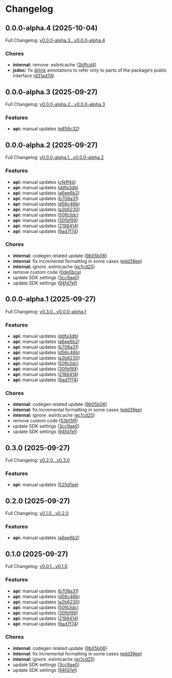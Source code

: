 # Changelog

## 0.0.0-alpha.4 (2025-10-04)

Full Changelog: [v0.0.0-alpha.3...v0.0.0-alpha.4](https://github.com/promptingcompany/sdk-typescript/compare/v0.0.0-alpha.3...v0.0.0-alpha.4)

### Chores

* **internal:** remove .eslintcache ([3bffcd4](https://github.com/promptingcompany/sdk-typescript/commit/3bffcd48937c0c6d36c08a6868cbf8b9cf055652))
* **jsdoc:** fix [@link](https://github.com/link) annotations to refer only to parts of the package‘s public interface ([d31ad7d](https://github.com/promptingcompany/sdk-typescript/commit/d31ad7d03355f3ec4e2632ddfb86b2a9ee08e48f))

## 0.0.0-alpha.3 (2025-09-27)

Full Changelog: [v0.0.0-alpha.2...v0.0.0-alpha.3](https://github.com/promptingcompany/sdk-typescript/compare/v0.0.0-alpha.2...v0.0.0-alpha.3)

### Features

* **api:** manual updates ([e859c32](https://github.com/promptingcompany/sdk-typescript/commit/e859c32b8a67353d87b6d2f4690ae9b61f5143d4))

## 0.0.0-alpha.2 (2025-09-27)

Full Changelog: [v0.0.0-alpha.1...v0.0.0-alpha.2](https://github.com/promptingcompany/sdk-typescript/compare/v0.0.0-alpha.1...v0.0.0-alpha.2)

### Features

* **api:** manual updates ([cfeff4d](https://github.com/promptingcompany/sdk-typescript/commit/cfeff4d4c63d57967622df67dc4c888b9ba2624a))
* **api:** manual updates ([ddfa3db](https://github.com/promptingcompany/sdk-typescript/commit/ddfa3db7a0ee7519f7f9e7d2511181da6ebcf3d3))
* **api:** manual updates ([a6ee6b2](https://github.com/promptingcompany/sdk-typescript/commit/a6ee6b2fe8a5f66e8f6c9116ca149ab56d18e8e0))
* **api:** manual updates ([b708a31](https://github.com/promptingcompany/sdk-typescript/commit/b708a31fd0602f2f2f1aa48e3bd6cd7fae8182bc))
* **api:** manual updates ([d56c46b](https://github.com/promptingcompany/sdk-typescript/commit/d56c46bdfc0f28b9f7ff6c73be6db04957f1b460))
* **api:** manual updates ([a2b6230](https://github.com/promptingcompany/sdk-typescript/commit/a2b62302acd9a05dc57803d8d04234afdc7fcc17))
* **api:** manual updates ([50fb3dc](https://github.com/promptingcompany/sdk-typescript/commit/50fb3dc74333d75ae9f361d016a2c17d0b28a091))
* **api:** manual updates ([30fbf99](https://github.com/promptingcompany/sdk-typescript/commit/30fbf991acc0363c799db26fc9f3979e2d5a8f3f))
* **api:** manual updates ([2198414](https://github.com/promptingcompany/sdk-typescript/commit/2198414f2d08ff173c839ea844889330dfce8da3))
* **api:** manual updates ([9ad7f74](https://github.com/promptingcompany/sdk-typescript/commit/9ad7f745cbf3c62328c7b343e92d460fca9d8233))


### Chores

* **internal:** codegen related update ([9b05b06](https://github.com/promptingcompany/sdk-typescript/commit/9b05b0629b07e5ea75561151855269d4750f0a14))
* **internal:** fix incremental formatting in some cases ([edd39ee](https://github.com/promptingcompany/sdk-typescript/commit/edd39eea92fd055f59b29a94d957ba6f62243f98))
* **internal:** ignore .eslintcache ([ec1cd25](https://github.com/promptingcompany/sdk-typescript/commit/ec1cd25af63ef6a9c60d2f6b3221c69b0e973860))
* remove custom code ([0de0bca](https://github.com/promptingcompany/sdk-typescript/commit/0de0bcad58742ae5424a28419263628ee01167f0))
* update SDK settings ([3cc9ae0](https://github.com/promptingcompany/sdk-typescript/commit/3cc9ae08c99b35acd13ed9ae23bf2088bcbf52bd))
* update SDK settings ([94fd7ef](https://github.com/promptingcompany/sdk-typescript/commit/94fd7ef9ff4ea7012a96dabef1b4069176f58217))

## 0.0.0-alpha.1 (2025-09-27)

Full Changelog: [v0.3.0...v0.0.0-alpha.1](https://github.com/promptingcompany/sdk-typescript/compare/v0.3.0...v0.0.0-alpha.1)

### Features

* **api:** manual updates ([ddfa3db](https://github.com/promptingcompany/sdk-typescript/commit/ddfa3db7a0ee7519f7f9e7d2511181da6ebcf3d3))
* **api:** manual updates ([a6ee6b2](https://github.com/promptingcompany/sdk-typescript/commit/a6ee6b2fe8a5f66e8f6c9116ca149ab56d18e8e0))
* **api:** manual updates ([b708a31](https://github.com/promptingcompany/sdk-typescript/commit/b708a31fd0602f2f2f1aa48e3bd6cd7fae8182bc))
* **api:** manual updates ([d56c46b](https://github.com/promptingcompany/sdk-typescript/commit/d56c46bdfc0f28b9f7ff6c73be6db04957f1b460))
* **api:** manual updates ([a2b6230](https://github.com/promptingcompany/sdk-typescript/commit/a2b62302acd9a05dc57803d8d04234afdc7fcc17))
* **api:** manual updates ([50fb3dc](https://github.com/promptingcompany/sdk-typescript/commit/50fb3dc74333d75ae9f361d016a2c17d0b28a091))
* **api:** manual updates ([30fbf99](https://github.com/promptingcompany/sdk-typescript/commit/30fbf991acc0363c799db26fc9f3979e2d5a8f3f))
* **api:** manual updates ([2198414](https://github.com/promptingcompany/sdk-typescript/commit/2198414f2d08ff173c839ea844889330dfce8da3))
* **api:** manual updates ([9ad7f74](https://github.com/promptingcompany/sdk-typescript/commit/9ad7f745cbf3c62328c7b343e92d460fca9d8233))


### Chores

* **internal:** codegen related update ([9b05b06](https://github.com/promptingcompany/sdk-typescript/commit/9b05b0629b07e5ea75561151855269d4750f0a14))
* **internal:** fix incremental formatting in some cases ([edd39ee](https://github.com/promptingcompany/sdk-typescript/commit/edd39eea92fd055f59b29a94d957ba6f62243f98))
* **internal:** ignore .eslintcache ([ec1cd25](https://github.com/promptingcompany/sdk-typescript/commit/ec1cd25af63ef6a9c60d2f6b3221c69b0e973860))
* remove custom code ([53bf5ff](https://github.com/promptingcompany/sdk-typescript/commit/53bf5ffa7367ad8457e9ed486da1abba880d3ef2))
* update SDK settings ([3cc9ae0](https://github.com/promptingcompany/sdk-typescript/commit/3cc9ae08c99b35acd13ed9ae23bf2088bcbf52bd))
* update SDK settings ([94fd7ef](https://github.com/promptingcompany/sdk-typescript/commit/94fd7ef9ff4ea7012a96dabef1b4069176f58217))

## 0.3.0 (2025-09-27)

Full Changelog: [v0.2.0...v0.3.0](https://github.com/promptingcompany/sdk-typescript/compare/v0.2.0...v0.3.0)

### Features

* **api:** manual updates ([525d1ee](https://github.com/promptingcompany/sdk-typescript/commit/525d1eea0f47788a16c9026ebd87c7d74d0fdfbd))

## 0.2.0 (2025-09-27)

Full Changelog: [v0.1.0...v0.2.0](https://github.com/promptingcompany/sdk-typescript/compare/v0.1.0...v0.2.0)

### Features

* **api:** manual updates ([a6ee6b2](https://github.com/promptingcompany/sdk-typescript/commit/a6ee6b2fe8a5f66e8f6c9116ca149ab56d18e8e0))

## 0.1.0 (2025-09-27)

Full Changelog: [v0.0.1...v0.1.0](https://github.com/promptingcompany/sdk-typescript/compare/v0.0.1...v0.1.0)

### Features

* **api:** manual updates ([b708a31](https://github.com/promptingcompany/sdk-typescript/commit/b708a31fd0602f2f2f1aa48e3bd6cd7fae8182bc))
* **api:** manual updates ([d56c46b](https://github.com/promptingcompany/sdk-typescript/commit/d56c46bdfc0f28b9f7ff6c73be6db04957f1b460))
* **api:** manual updates ([a2b6230](https://github.com/promptingcompany/sdk-typescript/commit/a2b62302acd9a05dc57803d8d04234afdc7fcc17))
* **api:** manual updates ([50fb3dc](https://github.com/promptingcompany/sdk-typescript/commit/50fb3dc74333d75ae9f361d016a2c17d0b28a091))
* **api:** manual updates ([30fbf99](https://github.com/promptingcompany/sdk-typescript/commit/30fbf991acc0363c799db26fc9f3979e2d5a8f3f))
* **api:** manual updates ([2198414](https://github.com/promptingcompany/sdk-typescript/commit/2198414f2d08ff173c839ea844889330dfce8da3))
* **api:** manual updates ([9ad7f74](https://github.com/promptingcompany/sdk-typescript/commit/9ad7f745cbf3c62328c7b343e92d460fca9d8233))


### Chores

* **internal:** codegen related update ([9b05b06](https://github.com/promptingcompany/sdk-typescript/commit/9b05b0629b07e5ea75561151855269d4750f0a14))
* **internal:** fix incremental formatting in some cases ([edd39ee](https://github.com/promptingcompany/sdk-typescript/commit/edd39eea92fd055f59b29a94d957ba6f62243f98))
* **internal:** ignore .eslintcache ([ec1cd25](https://github.com/promptingcompany/sdk-typescript/commit/ec1cd25af63ef6a9c60d2f6b3221c69b0e973860))
* update SDK settings ([3cc9ae0](https://github.com/promptingcompany/sdk-typescript/commit/3cc9ae08c99b35acd13ed9ae23bf2088bcbf52bd))
* update SDK settings ([94fd7ef](https://github.com/promptingcompany/sdk-typescript/commit/94fd7ef9ff4ea7012a96dabef1b4069176f58217))
